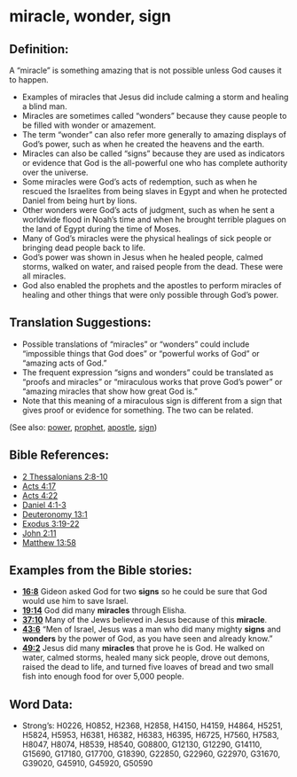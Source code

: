 # miracle, wonder, sign

## Definition:

A “miracle” is something amazing that is not possible unless God causes it to happen.

* Examples of miracles that Jesus did include calming a storm and healing a blind man.
* Miracles are sometimes called “wonders” because they cause people to be filled with wonder or amazement.
* The term “wonder” can also refer more generally to amazing displays of God’s power, such as when he created the heavens and the earth.
* Miracles can also be called “signs” because they are used as indicators or evidence that God is the all-powerful one who has complete authority over the universe.
* Some miracles were God’s acts of redemption, such as when he rescued the Israelites from being slaves in Egypt and when he protected Daniel from being hurt by lions.
* Other wonders were God’s acts of judgment, such as when he sent a worldwide flood in Noah’s time and when he brought terrible plagues on the land of Egypt during the time of Moses.
* Many of God’s miracles were the physical healings of sick people or bringing dead people back to life.
* God’s power was shown in Jesus when he healed people, calmed storms, walked on water, and raised people from the dead. These were all miracles.
* God also enabled the prophets and the apostles to perform miracles of healing and other things that were only possible through God’s power.

## Translation Suggestions:

* Possible translations of “miracles” or “wonders” could include “impossible things that God does” or “powerful works of God” or “amazing acts of God.”
* The frequent expression “signs and wonders” could be translated as “proofs and miracles” or “miraculous works that prove God’s power” or “amazing miracles that show how great God is.”
* Note that this meaning of a miraculous sign is different from a sign that gives proof or evidence for something. The two can be related.

(See also: [power](../kt/power.md), [prophet](../kt/prophet.md), [apostle](../kt/apostle.md), [sign](../kt/sign.md))

## Bible References:

* [2 Thessalonians 2:8-10](rc://en/tn/help/2th/02/08)
* [Acts 4:17](rc://en/tn/help/act/04/17)
* [Acts 4:22](rc://en/tn/help/act/04/22)
* [Daniel 4:1-3](rc://en/tn/help/dan/04/01)
* [Deuteronomy 13:1](rc://en/tn/help/deu/13/01)
* [Exodus 3:19-22](rc://en/tn/help/exo/03/19)
* [John 2:11](rc://en/tn/help/jhn/02/11)
* [Matthew 13:58](rc://en/tn/help/mat/13/58)

## Examples from the Bible stories:

* __[16:8](rc://en/tn/help/obs/16/08)__ Gideon asked God for two __signs__ so he could be sure that God would use him to save Israel.
* __[19:14](rc://en/tn/help/obs/19/14)__ God did many __miracles__ through Elisha.
* __[37:10](rc://en/tn/help/obs/37/10)__ Many of the Jews believed in Jesus because of this __miracle__.
* __[43:6](rc://en/tn/help/obs/43/06)__ “Men of Israel, Jesus was a man who did many mighty __signs__ and __wonders__ by the power of God, as you have seen and already know.”
* __[49:2](rc://en/tn/help/obs/49/02)__ Jesus did many __miracles__ that prove he is God. He walked on water, calmed storms, healed many sick people, drove out demons, raised the dead to life, and turned five loaves of bread and two small fish into enough food for over 5,000 people.

## Word Data:

* Strong’s: H0226, H0852, H2368, H2858, H4150, H4159, H4864, H5251, H5824, H5953, H6381, H6382, H6383, H6395, H6725, H7560, H7583, H8047, H8074, H8539, H8540, G08800, G12130, G12290, G14110, G15690, G17180, G17700, G18390, G22850, G22960, G22970, G31670, G39020, G45910, G45920, G50590
